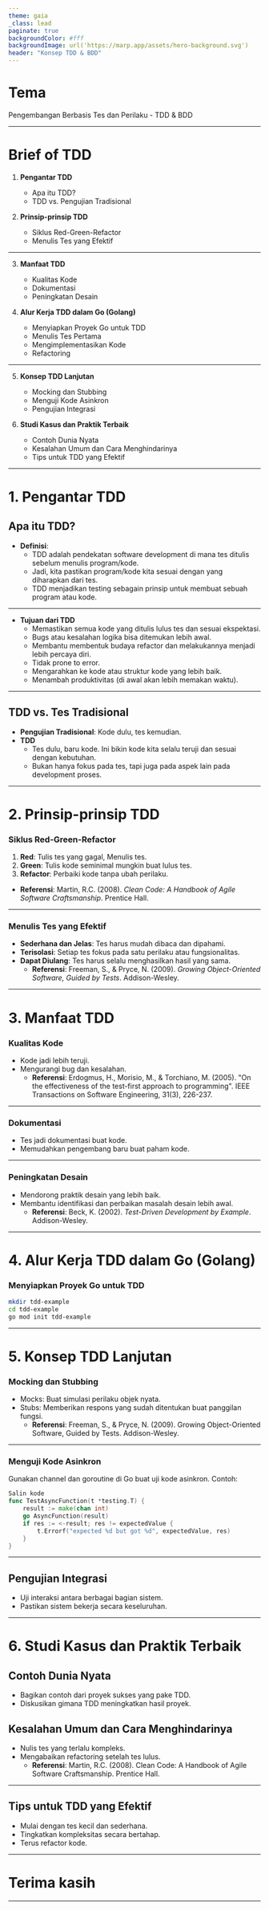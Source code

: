 ```yaml
---
theme: gaia
_class: lead
paginate: true
backgroundColor: #fff
backgroundImage: url('https://marp.app/assets/hero-background.svg')
header: "Konsep TDD & BDD"
---
```


# Tema 

Pengembangan Berbasis Tes dan Perilaku - TDD & BDD

--- 

# Brief of TDD
1. **Pengantar TDD**
   - Apa itu TDD?
   - TDD vs. Pengujian Tradisional

2. **Prinsip-prinsip TDD**
   - Siklus Red-Green-Refactor
   - Menulis Tes yang Efektif

---

3. **Manfaat TDD**
   - Kualitas Kode
   - Dokumentasi
   - Peningkatan Desain

4. **Alur Kerja TDD dalam Go (Golang)**
   - Menyiapkan Proyek Go untuk TDD
   - Menulis Tes Pertama
   - Mengimplementasikan Kode
   - Refactoring

---

5. **Konsep TDD Lanjutan**
   - Mocking dan Stubbing
   - Menguji Kode Asinkron
   - Pengujian Integrasi

6. **Studi Kasus dan Praktik Terbaik**
   - Contoh Dunia Nyata
   - Kesalahan Umum dan Cara Menghindarinya
   - Tips untuk TDD yang Efektif

---

# 1. Pengantar TDD

## Apa itu TDD?
- **Definisi**: 
	- TDD adalah pendekatan software development di mana tes ditulis sebelum menulis program/kode.
	- Jadi, kita pastikan program/kode kita sesuai dengan yang diharapkan dari tes.
	- TDD menjadikan testing sebagain prinsip untuk membuat sebuah program atau kode.

---

- **Tujuan dari TDD**
	- Memastikan semua kode yang ditulis lulus tes dan sesuai ekspektasi.
	- Bugs atau kesalahan logika bisa ditemukan lebih awal.
	- Membantu membentuk budaya refactor dan melakukannya menjadi lebih percaya diri.
	- Tidak prone to error.
	- Mengarahkan ke kode atau struktur kode yang lebih baik.
	- Menambah produktivitas (di awal akan lebih memakan waktu).

---

## TDD vs. Tes Tradisional
- **Pengujian Tradisional**: Kode dulu, tes kemudian.
- **TDD**
	- Tes dulu, baru kode. Ini bikin kode kita selalu teruji dan sesuai dengan kebutuhan.
	- Bukan hanya fokus pada tes, tapi juga pada aspek lain pada development proses.

---

# 2. Prinsip-prinsip TDD

### Siklus Red-Green-Refactor
1. **Red**: Tulis tes yang gagal, Menulis tes.
2. **Green**: Tulis kode seminimal mungkin buat lulus tes.
3. **Refactor**: Perbaiki kode tanpa ubah perilaku.
  - **Referensi**: Martin, R.C. (2008). *Clean Code: A Handbook of Agile Software Craftsmanship*. Prentice Hall.

---

### Menulis Tes yang Efektif
- **Sederhana dan Jelas**: Tes harus mudah dibaca dan dipahami.
- **Terisolasi**: Setiap tes fokus pada satu perilaku atau fungsionalitas.
- **Dapat Diulang**: Tes harus selalu menghasilkan hasil yang sama.
  - **Referensi**: Freeman, S., & Pryce, N. (2009). *Growing Object-Oriented Software, Guided by Tests*. Addison-Wesley.

---

# 3. Manfaat TDD

### Kualitas Kode
- Kode jadi lebih teruji.
- Mengurangi bug dan kesalahan.
  - **Referensi**: Erdogmus, H., Morisio, M., & Torchiano, M. (2005). "On the effectiveness of the test-first approach to programming". IEEE Transactions on Software Engineering, 31(3), 226-237.

---

### Dokumentasi
- Tes jadi dokumentasi buat kode.
- Memudahkan pengembang baru buat paham kode.

---

### Peningkatan Desain
- Mendorong praktik desain yang lebih baik.
- Membantu identifikasi dan perbaikan masalah desain lebih awal.
  - **Referensi**: Beck, K. (2002). *Test-Driven Development by Example*. Addison-Wesley.

---

# 4. Alur Kerja TDD dalam Go (Golang)

### Menyiapkan Proyek Go untuk TDD
```bash
mkdir tdd-example
cd tdd-example
go mod init tdd-example

```

---

# 5. Konsep TDD Lanjutan
### Mocking dan Stubbing
- Mocks: Buat simulasi perilaku objek nyata.
- Stubs: Memberikan respons yang sudah ditentukan buat panggilan fungsi.
  - **Referensi**: Freeman, S., & Pryce, N. (2009). Growing Object-Oriented Software, Guided by Tests. Addison-Wesley.

---

### Menguji Kode Asinkron
Gunakan channel dan goroutine di Go buat uji kode asinkron.
Contoh:
```go
Salin kode
func TestAsyncFunction(t *testing.T) {
    result := make(chan int)
    go AsyncFunction(result)
    if res := <-result; res != expectedValue {
        t.Errorf("expected %d but got %d", expectedValue, res)
    }
}
```
---

## Pengujian Integrasi
- Uji interaksi antara berbagai bagian sistem.
- Pastikan sistem bekerja secara keseluruhan.

---

# 6. Studi Kasus dan Praktik Terbaik
## Contoh Dunia Nyata

- Bagikan contoh dari proyek sukses yang pake TDD.
- Diskusikan gimana TDD meningkatkan hasil proyek.
## Kesalahan Umum dan Cara Menghindarinya
- Nulis tes yang terlalu kompleks.
- Mengabaikan refactoring setelah tes lulus.
   - **Referensi**: Martin, R.C. (2008). Clean Code: A Handbook of Agile Software Craftsmanship. Prentice Hall.

---

## Tips untuk TDD yang Efektif
- Mulai dengan tes kecil dan sederhana.
- Tingkatkan kompleksitas secara bertahap.
- Terus refactor kode.
---

# Terima kasih

---
